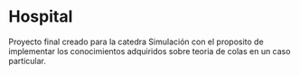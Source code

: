 # Hospital
Proyecto final creado para la catedra Simulación con el proposito de implementar los conocimientos adquiridos sobre teoria de colas en un caso particular.
